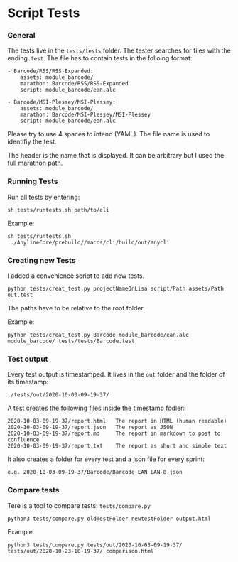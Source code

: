 # Script Tests

### General

The tests live in the `tests/tests` folder. The tester searches for                       files with the ending`.test`. The file has to contain tests in the                                                                                         folloing format:

    - Barcode/RSS/RSS-Expanded:    
        assets: module_barcode/
        marathon: Barcode/RSS/RSS-Expanded
        script: module_barcode/ean.alc

    - Barcode/MSI-Plessey/MSI-Plessey:
        assets: module_barcode/
        marathon: Barcode/MSI-Plessey/MSI-Plessey
        script: module_barcode/ean.alc

Please try to use 4 spaces to intend (YAML). The file name is used to identifiy the test.

The header is the name that is displayed. It can be arbitrary but I used the full marathon path.

### Running Tests

Run all tests by entering:

    sh tests/runtests.sh path/to/cli
    
Example:

	sh tests/runtests.sh ../AnylineCore/prebuild//macos/cli/build/out/anycli
    

### Creating new Tests

I added a convenience script to add new tests. 

    python tests/creat_test.py projectNameOnLisa script/Path assets/Path out.test
    
The paths have to be relative to the root folder.

Example:

    python tests/creat_test.py Barcode module_barcode/ean.alc module_barcode/ tests/tests/Barcode.test


### Test output

Every test output is timestamped. It lives in the `out` folder and the folder of its timestamp:

    ./tests/out/2020-10-03-09-19-37/

A test creates the following files inside the timestamp fodler:

    2020-10-03-09-19-37/report.html   The report in HTML (human readable)
    2020-10-03-09-19-37/report.json   The report as JSON
    2020-10-03-09-19-37/report.md     The report in markdown to post to confluence
    2020-10-03-09-19-37/report.txt    The report as short and simple text

It also creates a folder for every test and a json file for every sprint: 
    
	e.g. 2020-10-03-09-19-37/Barcode/Barcode_EAN_EAN-8.json
	

### Compare tests

Tere is a tool to compare tests: `tests/compare.py`
    
    python3 tests/compare.py oldTestFolder newtestFolder output.html

Example 

    python3 tests/compare.py tests/out/2020-10-03-09-19-37/ tests/out/2020-10-23-10-19-37/ comparison.html
